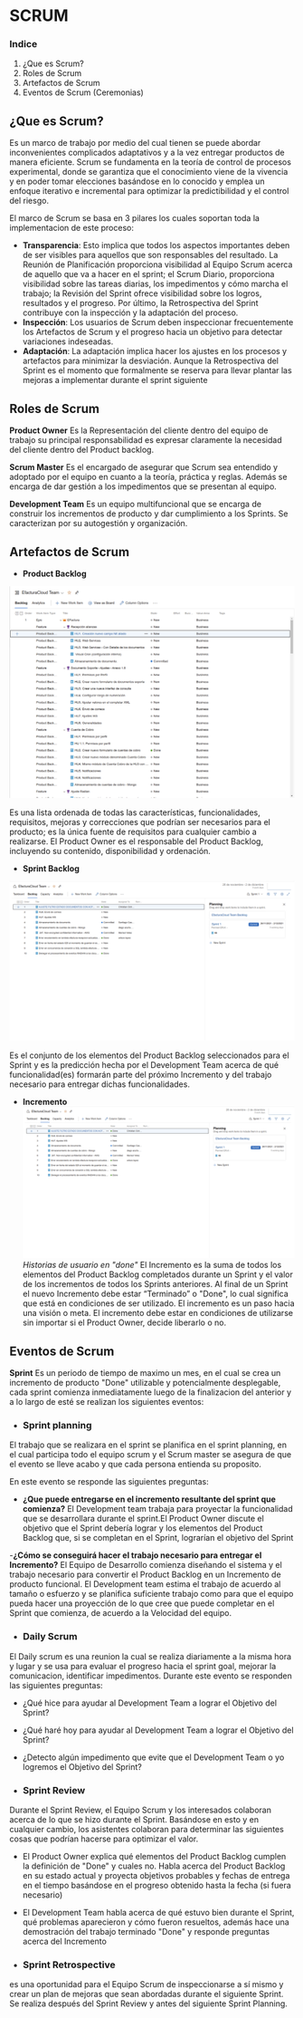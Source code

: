 # SCRUM

### Indice
1. ¿Que es Scrum?
2. Roles de Scrum
3. Artefactos de Scrum
4. Eventos de Scrum (Ceremonias)

## ¿Que es Scrum?

Es un marco de trabajo por medio del cual tienen se puede abordar inconvenientes complicados adaptativos y a la vez entregar productos de manera eficiente. Scrum se fundamenta en la teoría de control de procesos experimental, donde se garantiza que el conocimiento viene de la vivencia y en poder tomar elecciones basándose en lo conocido y emplea un enfoque iterativo e incremental para optimizar la predictibilidad y el control del riesgo. 

El marco de Scrum se basa en 3 pilares los cuales soportan toda la implementacion de este proceso:

- **Transparencia**: Esto implica que todos los aspectos importantes deben de ser visibles para aquellos que son responsables del resultado. La Reunión de Planificación proporciona visibilidad al Equipo Scrum acerca de aquello que va a hacer en el sprint; el Scrum Diario, proporciona visibilidad sobre las tareas diarias, los impedimentos y cómo marcha el trabajo; la Revisión del Sprint ofrece visibilidad sobre los logros, resultados y el progreso. Por último, la Retrospectiva del Sprint contribuye con la inspección y la adaptación del proceso.
- **Inspección**:  Los usuarios de Scrum deben inspeccionar frecuentemente los Artefactos de Scrum y el progreso hacia un objetivo para detectar variaciones indeseadas.
- **Adaptación**: La adaptación implica hacer los ajustes en los procesos y artefactos para minimizar la desviación. Aunque la Retrospectiva del Sprint es el momento que formalmente se reserva para llevar plantar las mejoras a implementar durante el sprint siguiente

## Roles de Scrum

**Product Owner**
Es la Representación del cliente dentro del equipo de trabajo su principal responsabilidad es expresar claramente la necesidad del cliente dentro del Product backlog.

**Scrum Master**
Es el encargado de asegurar que Scrum sea entendido y adoptado por el equipo en cuanto a la teoría, práctica y reglas. Además se encarga de dar gestión a los impedimentos que se presentan al equipo.

**Development Team**
Es un equipo multifuncional que se encarga de construir los incrementos de producto y dar cumplimiento a los Sprints. Se caracterizan por su autogestión y organización.

## Artefactos de Scrum

- **Product Backlog**

![product_backlog](/image/product%20backlog.png)

Es una lista ordenada de todas las características, funcionalidades, requisitos, mejoras y correcciones que podrían ser necesarios para el producto; es la única fuente de requisitos para cualquier cambio a realizarse. El Product Owner es el responsable del Product Backlog, incluyendo su contenido, disponibilidad y ordenación.

- **Sprint Backlog**

![Sprint Backlog](/image/spintbacklog.png)

Es el conjunto de los elementos del Product Backlog seleccionados para el Sprint y es la predicción hecha por el Development Team acerca de qué funcionalidad(es) formarán parte del próximo Incremento y del trabajo necesario para entregar dichas funcionalidades.

- **Incremento**
![incremento](/image/spintbacklog.png)
*Historias de usuario en "done"*
El Incremento es la suma de todos los elementos del Product Backlog completados durante un Sprint y el valor de los incrementos de todos los Sprints anteriores. Al final de un Sprint el nuevo Incremento debe estar “Terminado” o "Done", lo cual significa que está en condiciones de ser utilizado.
El incremento es un paso hacia una visión o meta. El incremento debe estar en condiciones de utilizarse sin importar si el Product Owner, decide liberarlo o no.

## Eventos de Scrum

**Sprint**
Es un periodo de tiempo de maximo un mes, en el cual se crea un incremento de producto "Done" utilizable y potencialmente desplegable, cada sprint comienza inmediatamente luego de la finalizacion del anterior y a lo largo de esté se realizan los siguientes eventos:

- ### Sprint planning

El trabajo que se realizara en el sprint se planifica en el sprint planning, en el cual participa todo el equipo scrum y el Scrum master se asegura de que el evento se lleve acabo y que cada persona entienda su proposito.

En este evento se responde las siguientes preguntas:

- **¿Que puede entregarse en el incremento resultante del sprint que comienza?**
El Development team trabaja para proyectar la funcionalidad que se desarrollara durante el sprint.El Product Owner discute el objetivo que el Sprint debería lograr y los elementos del Product Backlog que, si se completan en el Sprint, lograrían el objetivo del Sprint

-**¿Cómo se conseguirá hacer el trabajo necesario para entregar el Incremento?**
El Equipo de Desarrollo comienza diseñando el sistema y el trabajo necesario para convertir el Product Backlog en un Incremento de producto funcional. El Development team estima el trabajo de acuerdo al tamaño o esfuerzo y se planifica suficiente trabajo como para que el equipo pueda hacer una proyección de lo que cree que puede completar en el Sprint que comienza, de acuerdo a la Velocidad del equipo.

- ### Daily Scrum

El Daily scrum es una reunion la cual se realiza diariamente a la misma hora y lugar  y se usa para evaluar el progreso hacia el sprint goal, mejorar la comunicacion, identificar impedimentos. Durante este evento se responden las siguientes preguntas: 

- ¿Qué hice para ayudar al Development Team a lograr el Objetivo del Sprint?
- ¿Qué haré hoy para ayudar al Development Team a lograr el Objetivo del Sprint?
- ¿Detecto algún impedimento que evite que el Development Team o yo logremos el Objetivo del Sprint?

- ### Sprint Review

Durante el Sprint Review, el Equipo Scrum y los interesados colaboran acerca de lo que se hizo durante el Sprint. Basándose en esto y en cualquier cambio, los asistentes colaboran para determinar las siguientes cosas que podrían hacerse para optimizar el valor. 

- El Product Owner explica qué elementos del Product Backlog cumplen la definición de "Done" y cuales no. Habla acerca del Product Backlog en su estado actual y proyecta objetivos probables y fechas de entrega en el tiempo basándose en el progreso obtenido hasta la fecha (si fuera necesario)
- El Development Team habla acerca de qué estuvo bien durante el Sprint, qué problemas aparecieron y cómo fueron resueltos, además hace una demostración del trabajo terminado "Done" y responde preguntas acerca del Incremento

- ### Sprint Retrospective

es una oportunidad para el Equipo Scrum de inspeccionarse a sí mismo y crear un plan de mejoras que sean abordadas durante el siguiente Sprint. Se realiza después del Sprint Review y antes del siguiente Sprint Planning.
